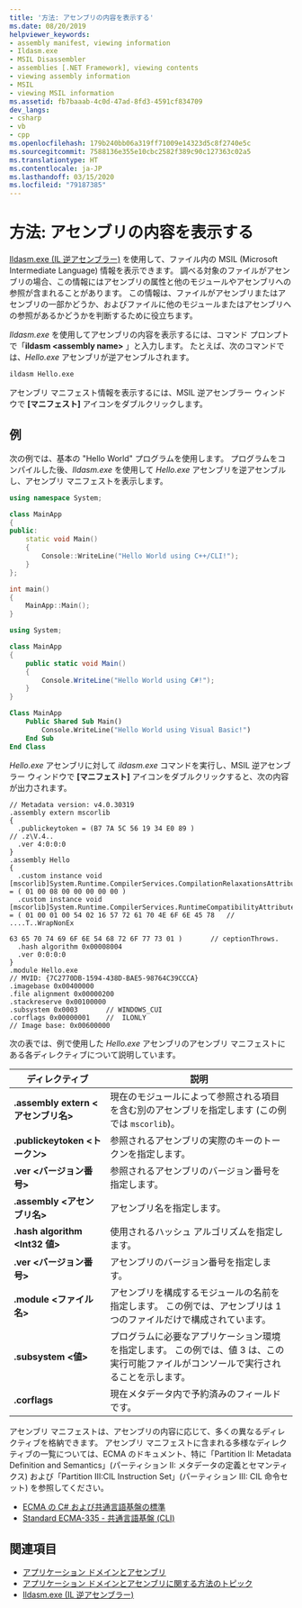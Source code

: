 ```yaml
---
title: '方法: アセンブリの内容を表示する'
ms.date: 08/20/2019
helpviewer_keywords:
- assembly manifest, viewing information
- Ildasm.exe
- MSIL Disassembler
- assemblies [.NET Framework], viewing contents
- viewing assembly information
- MSIL
- viewing MSIL information
ms.assetid: fb7baaab-4c0d-47ad-8fd3-4591cf834709
dev_langs:
- csharp
- vb
- cpp
ms.openlocfilehash: 179b240bb06a319ff71009e14323d5c8f2740e5c
ms.sourcegitcommit: 7588136e355e10cbc2582f389c90c127363c02a5
ms.translationtype: HT
ms.contentlocale: ja-JP
ms.lasthandoff: 03/15/2020
ms.locfileid: "79187385"
---
```

# <a name="how-to-view-assembly-contents"></a>方法: アセンブリの内容を表示する

[Ildasm.exe (IL 逆アセンブラー)](../../framework/tools/ildasm-exe-il-disassembler.md) を使用して、ファイル内の MSIL (Microsoft Intermediate Language) 情報を表示できます。 調べる対象のファイルがアセンブリの場合、この情報にはアセンブリの属性と他のモジュールやアセンブリへの参照が含まれることがあります。 この情報は、ファイルがアセンブリまたはアセンブリの一部かどうか、およびファイルに他のモジュールまたはアセンブリへの参照があるかどうかを判断するために役立ちます。

*Ildasm.exe* を使用してアセンブリの内容を表示するには、コマンド プロンプトで「**ildasm \<assembly name>** 」と入力します。 たとえば、次のコマンドでは、*Hello.exe* アセンブリが逆アセンブルされます。

```cmd
ildasm Hello.exe
```

アセンブリ マニフェスト情報を表示するには、MSIL 逆アセンブラー ウィンドウで **[マニフェスト]** アイコンをダブルクリックします。

## <a name="example"></a>例

次の例では、基本の "Hello World" プログラムを使用します。 プログラムをコンパイルした後、*Ildasm.exe* を使用して *Hello.exe* アセンブリを逆アセンブルし、アセンブリ マニフェストを表示します。

```cpp
using namespace System;

class MainApp
{
public:
    static void Main()
    {
        Console::WriteLine("Hello World using C++/CLI!");
    }
};

int main()
{
    MainApp::Main();
}
```

```csharp
using System;

class MainApp
{
    public static void Main()
    {
        Console.WriteLine("Hello World using C#!");
    }
}
```

```vb
Class MainApp
    Public Shared Sub Main()
        Console.WriteLine("Hello World using Visual Basic!")
    End Sub
End Class
```

*Hello.exe* アセンブリに対して *ildasm.exe* コマンドを実行し、MSIL 逆アセンブラー ウィンドウで **[マニフェスト]** アイコンをダブルクリックすると、次の内容が出力されます。

```output
// Metadata version: v4.0.30319
.assembly extern mscorlib
{
  .publickeytoken = (B7 7A 5C 56 19 34 E0 89 )                         // .z\V.4..
  .ver 4:0:0:0
}
.assembly Hello
{
  .custom instance void [mscorlib]System.Runtime.CompilerServices.CompilationRelaxationsAttribute::.ctor(int32) = ( 01 00 08 00 00 00 00 00 )
  .custom instance void [mscorlib]System.Runtime.CompilerServices.RuntimeCompatibilityAttribute::.ctor() = ( 01 00 01 00 54 02 16 57 72 61 70 4E 6F 6E 45 78   // ....T..WrapNonEx
                                                                                                             63 65 70 74 69 6F 6E 54 68 72 6F 77 73 01 )       // ceptionThrows.
  .hash algorithm 0x00008004
  .ver 0:0:0:0
}
.module Hello.exe
// MVID: {7C2770DB-1594-438D-BAE5-98764C39CCCA}
.imagebase 0x00400000
.file alignment 0x00000200
.stackreserve 0x00100000
.subsystem 0x0003       // WINDOWS_CUI
.corflags 0x00000001    //  ILONLY
// Image base: 0x00600000
```

次の表では、例で使用した *Hello.exe* アセンブリのアセンブリ マニフェストにある各ディレクティブについて説明しています。

|ディレクティブ|説明|
|---------------|-----------------|
|**.assembly extern \<アセンブリ名>**|現在のモジュールによって参照される項目を含む別のアセンブリを指定します (この例では `mscorlib`)。|
|**.publickeytoken \<トークン>**|参照されるアセンブリの実際のキーのトークンを指定します。|
|**.ver \<バージョン番号>**|参照されるアセンブリのバージョン番号を指定します。|
|**.assembly \<アセンブリ名>**|アセンブリ名を指定します。|
|**.hash algorithm \<Int32 値>**|使用されるハッシュ アルゴリズムを指定します。|
|**.ver \<バージョン番号>**|アセンブリのバージョン番号を指定します。|
|**.module \<ファイル名>**|アセンブリを構成するモジュールの名前を指定します。 この例では、アセンブリは 1 つのファイルだけで構成されています。|
|**.subsystem \<値>**|プログラムに必要なアプリケーション環境を指定します。 この例では、値 3 は、この実行可能ファイルがコンソールで実行されることを示します。|
|**.corflags**|現在メタデータ内で予約済みのフィールドです。|

アセンブリ マニフェストは、アセンブリの内容に応じて、多くの異なるディレクティブを格納できます。 アセンブリ マニフェストに含まれる多様なディレクティブの一覧については、ECMA のドキュメント、特に「Partition II: Metadata Definition and Semantics」(パーティション II: メタデータの定義とセマンティクス) および「Partition III:CIL Instruction Set」(パーティション III: CIL 命令セット) を参照してください。

- [ECMA の C# および共通言語基盤の標準](../components.md#applicable-standards)
- [Standard ECMA-335 - 共通言語基盤 (CLI)](http://www.ecma-international.org/publications/standards/Ecma-335.htm)

## <a name="see-also"></a>関連項目

- [アプリケーション ドメインとアセンブリ](../../framework/app-domains/application-domains.md#application-domains-and-assemblies)
- [アプリケーション ドメインとアセンブリに関する方法のトピック](../../framework/app-domains/application-domains-and-assemblies-how-to-topics.md)
- [Ildasm.exe (IL 逆アセンブラー)](../../framework/tools/ildasm-exe-il-disassembler.md)
